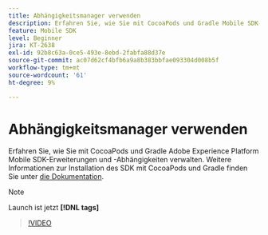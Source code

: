 ```yaml
---
title: Abhängigkeitsmanager verwenden
description: Erfahren Sie, wie Sie mit CocoaPods und Gradle Mobile SDK-Erweiterungen und -Abhängigkeiten verwalten können.
feature: Mobile SDK
level: Beginner
jira: KT-2638
exl-id: 92b8c63a-0ce5-493e-8ebd-2fabfa88d37e
source-git-commit: ac07d62cf4bfb6a9a8b383bbfae093304d008b5f
workflow-type: tm+mt
source-wordcount: '61'
ht-degree: 9%

---
```


# Abhängigkeitsmanager verwenden

Erfahren Sie, wie Sie mit CocoaPods und Gradle Adobe Experience Platform Mobile SDK-Erweiterungen und -Abhängigkeiten verwalten. Weitere Informationen zur Installation des SDK mit CocoaPods und Gradle finden Sie unter [die Dokumentation](https://developer.adobe.com/client-sdks/documentation/getting-started/get-the-sdk/).

>[!NOTE]
>
> Launch ist jetzt **[!DNL tags]**

>[!VIDEO](https://video.tv.adobe.com/v/26263/?quality=12&learn=on)
